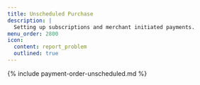 ```yaml
---
title: Unscheduled Purchase
description: |
  Setting up subscriptions and merchant initiated payments.
menu_order: 2800
icon:
  content: report_problem
  outlined: true
---
```


{% include payment-order-unscheduled.md %}
